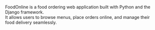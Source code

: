 FoodOnline is a food ordering web application built with Python and the Django framework.  
It allows users to browse menus, place orders online, and manage their food delivery seamlessly. 
